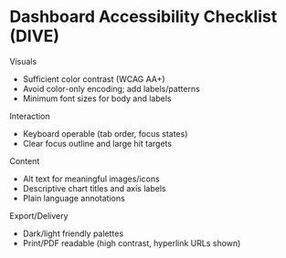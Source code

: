 Dashboard Accessibility Checklist (DIVE)
========================================

Visuals
- Sufficient color contrast (WCAG AA+)
- Avoid color-only encoding; add labels/patterns
- Minimum font sizes for body and labels

Interaction
- Keyboard operable (tab order, focus states)
- Clear focus outline and large hit targets

Content
- Alt text for meaningful images/icons
- Descriptive chart titles and axis labels
- Plain language annotations

Export/Delivery
- Dark/light friendly palettes
- Print/PDF readable (high contrast, hyperlink URLs shown)
